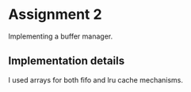 # Assignment 2

Implementing a buffer manager.

## Implementation details

I used arrays for both fifo and lru cache mechanisms.
